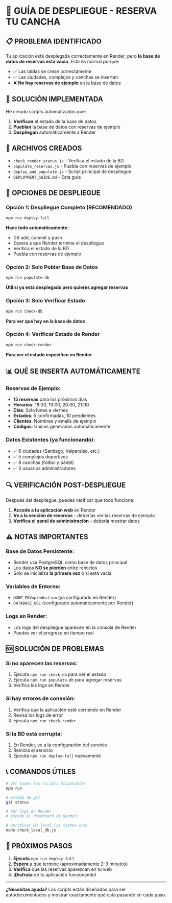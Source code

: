 # 🚀 GUÍA DE DESPLIEGUE - RESERVA TU CANCHA

## 📋 PROBLEMA IDENTIFICADO

Tu aplicación está desplegada correctamente en Render, pero **la base de datos de reservas está vacía**. Esto es normal porque:

- ✅ Las tablas se crean correctamente
- ✅ Las ciudades, complejos y canchas se insertan
- ❌ **No hay reservas de ejemplo** en la base de datos

## 🔧 SOLUCIÓN IMPLEMENTADA

He creado scripts automatizados que:
1. **Verifican** el estado de la base de datos
2. **Pueblan** la base de datos con reservas de ejemplo
3. **Despliegan** automáticamente a Render

## 📁 ARCHIVOS CREADOS

- `check_render_status.js` - Verifica el estado de la BD
- `populate_reservas.js` - Puebla con reservas de ejemplo
- `deploy_and_populate.js` - Script principal de despliegue
- `DEPLOYMENT_GUIDE.md` - Esta guía

## 🚀 OPCIONES DE DESPLIEGUE

### Opción 1: Despliegue Completo (RECOMENDADO)
```bash
npm run deploy-full
```
**Hace todo automáticamente:**
- Git add, commit y push
- Espera a que Render termine el despliegue
- Verifica el estado de la BD
- Puebla con reservas de ejemplo

### Opción 2: Solo Poblar Base de Datos
```bash
npm run populate-db
```
**Útil si ya está desplegado pero quieres agregar reservas**

### Opción 3: Solo Verificar Estado
```bash
npm run check-db
```
**Para ver qué hay en la base de datos**

### Opción 4: Verificar Estado de Render
```bash
npm run check-render
```
**Para ver el estado específico en Render**

## 📊 QUÉ SE INSERTA AUTOMÁTICAMENTE

### Reservas de Ejemplo:
- **15 reservas** para los próximos días
- **Horarios**: 18:00, 19:00, 20:00, 21:00
- **Días**: Solo lunes a viernes
- **Estados**: 5 confirmadas, 10 pendientes
- **Clientes**: Nombres y emails de ejemplo
- **Códigos**: Únicos generados automáticamente

### Datos Existentes (ya funcionando):
- ✅ 6 ciudades (Santiago, Valparaíso, etc.)
- ✅ 5 complejos deportivos
- ✅ 8 canchas (fútbol y pádel)
- ✅ 3 usuarios administradores

## 🔍 VERIFICACIÓN POST-DESPLIEGUE

Después del despliegue, puedes verificar que todo funcione:

1. **Accede a tu aplicación web** en Render
2. **Ve a la sección de reservas** - deberías ver las reservas de ejemplo
3. **Verifica el panel de administración** - debería mostrar datos

## ⚠️ NOTAS IMPORTANTES

### Base de Datos Persistente:
- Render usa PostgreSQL como base de datos principal
- Los datos **NO se pierden** entre reinicios
- Solo se inicializa **la primera vez** o si está vacía

### Variables de Entorno:
- `NODE_ENV=production` (ya configurado en Render)
- `DATABASE_URL` (configurado automáticamente por Render)

### Logs en Render:
- Los logs del despliegue aparecen en la consola de Render
- Puedes ver el progreso en tiempo real

## 🆘 SOLUCIÓN DE PROBLEMAS

### Si no aparecen las reservas:
1. Ejecuta `npm run check-db` para ver el estado
2. Ejecuta `npm run populate-db` para agregar reservas
3. Verifica los logs en Render

### Si hay errores de conexión:
1. Verifica que la aplicación esté corriendo en Render
2. Revisa los logs de error
3. Ejecuta `npm run check-render`

### Si la BD está corrupta:
1. En Render, ve a la configuración del servicio
2. Reinicia el servicio
3. Ejecuta `npm run deploy-full` nuevamente

## 📞 COMANDOS ÚTILES

```bash
# Ver todos los scripts disponibles
npm run

# Estado de git
git status

# Ver logs en Render
# (Desde el dashboard de Render)

# Verificar BD local (si tienes una)
node check_local_db.js
```

## 🎯 PRÓXIMOS PASOS

1. **Ejecuta** `npm run deploy-full`
2. **Espera** a que termine (aproximadamente 2-3 minutos)
3. **Verifica** que las reservas aparezcan en tu web
4. **¡Disfruta** de tu aplicación funcionando!

---

**¿Necesitas ayuda?** Los scripts están diseñados para ser autodocumentados y mostrar exactamente qué está pasando en cada paso.

